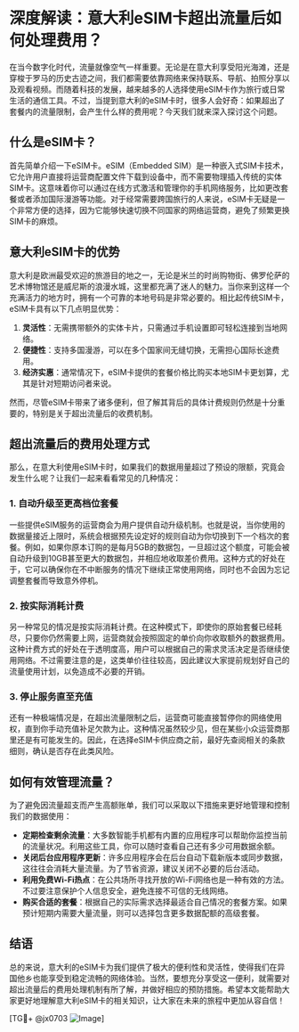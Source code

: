 # 深度解读：意大利eSIM卡超出流量后如何处理费用？

在当今数字化时代，流量就像空气一样重要。无论是在意大利享受阳光海滩，还是穿梭于罗马的历史古迹之间，我们都需要依靠网络来保持联系、导航、拍照分享以及观看视频。而随着科技的发展，越来越多的人选择使用eSIM卡作为旅行或日常生活的通信工具。不过，当提到意大利的eSIM卡时，很多人会好奇：如果超出了套餐内的流量限制，会产生什么样的费用呢？今天我们就来深入探讨这个问题。

## 什么是eSIM卡？
首先简单介绍一下eSIM卡。eSIM（Embedded SIM）是一种嵌入式SIM卡技术，它允许用户直接将运营商配置文件下载到设备中，而不需要物理插入传统的实体SIM卡。这意味着你可以通过在线方式激活和管理你的手机网络服务，比如更改套餐或者添加国际漫游等功能。对于经常需要跨国旅行的人来说，eSIM卡无疑是一个非常方便的选择，因为它能够快速切换不同国家的网络运营商，避免了频繁更换SIM卡的麻烦。

## 意大利eSIM卡的优势
意大利是欧洲最受欢迎的旅游目的地之一，无论是米兰的时尚购物街、佛罗伦萨的艺术博物馆还是威尼斯的浪漫水城，这里都充满了迷人的魅力。当你来到这样一个充满活力的地方时，拥有一个可靠的本地号码是非常必要的。相比起传统SIM卡，eSIM卡具有以下几点明显优势：

1. **灵活性**：无需携带额外的实体卡片，只需通过手机设置即可轻松连接到当地网络。
2. **便捷性**：支持多国漫游，可以在多个国家间无缝切换，无需担心国际长途费用。
3. **经济实惠**：通常情况下，eSIM卡提供的套餐价格比购买本地SIM卡更划算，尤其是针对短期访问者来说。

然而，尽管eSIM卡带来了诸多便利，但了解其背后的具体计费规则仍然是十分重要的，特别是关于超出流量后的收费机制。

## 超出流量后的费用处理方式
那么，在意大利使用eSIM卡时，如果我们的数据用量超过了预设的限额，究竟会发生什么呢？让我们一起来看看常见的几种情况：

### 1. 自动升级至更高档位套餐
一些提供eSIM服务的运营商会为用户提供自动升级机制。也就是说，当你使用的数据量接近上限时，系统会根据预先设定好的规则自动为你切换到下一个档次的套餐。例如，如果你原本订购的是每月5GB的数据包，一旦超过这个额度，可能会被自动升级到10GB甚至更大的数据包，并相应地收取差价费用。这种方式的好处在于，它可以确保你在不中断服务的情况下继续正常使用网络，同时也不会因为忘记调整套餐而导致意外停机。

### 2. 按实际消耗计费
另一种常见的情况是按实际消耗计费。在这种模式下，即使你的原始套餐已经耗尽，只要你仍然需要上网，运营商就会按照固定的单价向你收取额外的数据费用。这种计费方式的好处在于透明度高，用户可以根据自己的需求灵活决定是否继续使用网络。不过需要注意的是，这类单价往往较高，因此建议大家提前规划好自己的流量使用计划，以免造成不必要的开销。

### 3. 停止服务直至充值
还有一种极端情况是，在超出流量限制之后，运营商可能直接暂停你的网络使用权，直到你手动充值补足欠款为止。这种情况虽然较少见，但在某些小众运营商那里还是有可能发生的。因此，在选择eSIM卡供应商之前，最好先查阅相关的条款细则，确认是否存在此类风险。

## 如何有效管理流量？
为了避免因流量超支而产生高额账单，我们可以采取以下措施来更好地管理和控制我们的数据使用：

- **定期检查剩余流量**：大多数智能手机都有内置的应用程序可以帮助你监控当前的流量状况。利用这些工具，你可以随时查看自己还有多少可用数据余额。
- **关闭后台应用程序更新**：许多应用程序会在后台自动下载新版本或同步数据，这往往会消耗大量流量。为了节省资源，建议关闭不必要的后台活动。
- **利用免费Wi-Fi热点**：在公共场所寻找开放的Wi-Fi网络也是一种有效的方法。不过要注意保护个人信息安全，避免连接不可信的无线网络。
- **购买合适的套餐**：根据自己的实际需求选择最适合自己情况的套餐方案。如果预计短期内需要大量流量，则可以选择包含更多数据配额的高级套餐。

## 结语
总的来说，意大利的eSIM卡为我们提供了极大的便利性和灵活性，使得我们在异国他乡也能享受到稳定流畅的网络体验。当然，要想充分享受这一便利，就需要对超出流量后的费用处理机制有所了解，并做好相应的预防措施。希望本文能帮助大家更好地理解意大利eSIM卡的相关知识，让大家在未来的旅程中更加从容自信！

[TG💪+ @jx0703 ![Image](https://github.com/user-attachments/assets/dbca1d08-cadb-493c-b0ec-ad6f7a83f270)]